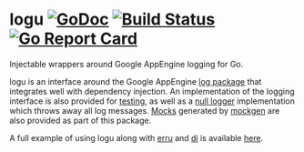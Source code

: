 # logu [![GoDoc](https://godoc.org/github.com/clavoie/logu?status.svg)](http://godoc.org/github.com/clavoie/logu) [![Build Status](https://travis-ci.org/clavoie/logu.svg?branch=master)](https://travis-ci.org/clavoie/logu) [![Go Report Card](https://goreportcard.com/badge/github.com/clavoie/logu)](https://goreportcard.com/report/github.com/clavoie/logu)

Injectable wrappers around Google AppEngine logging for Go. 

logu is an interface around the Google AppEngine [log package](https://cloud.google.com/appengine/docs/standard/go/logs/reference) that integrates well with dependency injection. An implementation of the logging interface is also provided for [testing](https://godoc.org/github.com/clavoie/logu#NewTestLogger), as well as a [null logger](https://godoc.org/github.com/clavoie/logu#NewNullLogger) implementation which throws away all log messages. [Mocks](https://godoc.org/github.com/clavoie/logu/mocks) generated by [mockgen](https://github.com/golang/mock) are also provided as part of this package.

A full example of using logu along with [erru](https://github.com/clavoie/erru) and [di](https://github.com/clavoie/di) is available [here](https://godoc.org/github.com/clavoie/logu#example-Logger). 
